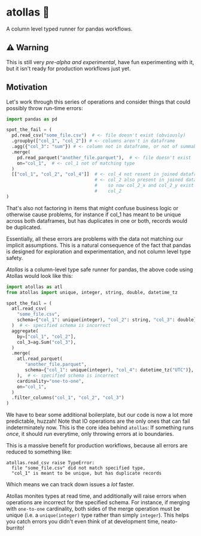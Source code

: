# atollas 🪼

A column level typed runner for pandas workflows.

## ⚠️ Warning

This is still very *pre-alpha and experimental*, have fun experimenting with it, but it isn't ready for production workflows just yet.

## Motivation

Let's work through this series of operations and consider things that could possibly throw run-time errors:

```python
import pandas as pd

spot_the_fail = (
  pd.read_csv("some_file.csv")  # <- file doesn't exist (obviously)
  .groupby(["col_1", "col_2"]) # <- columns aren't in dataframe
  .agg({"col_3": "sum"}) # <- column not in dataframe, or not of summable type
  .merge(
    pd.read_parquet("another_file.parquet"),  # <- file doesn't exist
    on="col_1",  # <- col_1 not of matching type
  )
  [["col_1", "col_2", "col_4"]]  # <- col_4 not resent in joined dataframe
                                 # <- col_2 also present in joined dataframe
                                 #    so now col_2_x and col_2_y exist but not
                                 #    col_2
)
```

That's also not factoring in items that might confuse business logic or otherwise cause
problems, for instance if col_1 has meant to be unique across both dataframes, but has duplicates in one or both, records would be duplicated.

Essentially, all these errors are problems with the data not matching our implicit assumptions. This is a natural consequence of the fact that pandas is designed for exploration and experimentation, and not column level type safety.

*Atollas* is a column-level type safe runner for pandas, the above code using Atollas would look like this:

```python
import atollas as atl
from atollas import unique, integer, string, double, datetime_tz

spot_the_fail = (
  atl.read_csv(
    "some_file.csv",
    schema={"col_1": unique(integer), "col_2": string, "col_3": double},
  )  # <- specified schema is incorrect
  aggregate(
    by=["col_1", "col_2"],
    col_3=ag.Sum("col_3"),
  )
  .merge(
    atl.read_parquet(
       "another_file.parquet",
       schema={"col_1": unique(integer), "col_4": datetime_tz("UTC")},
    ),  # <- specified schema is incorrect
    cardinality="one-to-one",
    on="col_1",
  )
  .filter_columns("col_1", "col_2", "col_3")
)
```

We have to bear some additional boilerplate, but our code is now a lot more predictable, huzzah! Note that IO operations are the only ones that can fail indeterminately now. This is the core idea behind `atollas`: If something runs *once*, it should *run* everytime, only throwing errors at io boundaries.

This is a massive benefit for production workflows, because all errors are reduced to something like:

```
atollas.read_csv raise TypeError:
  file "some_file.csv" did not match specified type,
  "col_1" is meant to be unique, but has duplicate records
```

Which means we can track down issues a *lot* faster.

Atollas monites types at read time, and additionally will raise errors when operations are incorrect for the specified schema. For instance, if merging with `one-to-one` cardinality, both sides of the merge operation must be unique (i.e. a `unique(integer)` type rather than simply `integer`). This helps you catch errors you didn't even think of at development time, neato-burrito!

